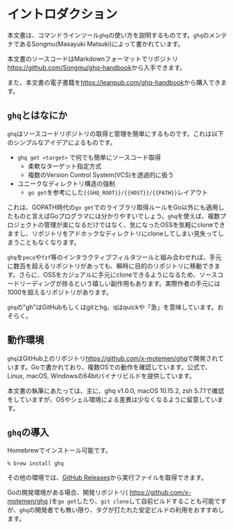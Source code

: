 # イントロダクション

本文書は、コマンドラインツール`ghq`の使い方を説明するものです。`ghq`のメンテナであるSongmu(Masayuki Matsuki)によって書かれています。

本文書のソースコードはMarkdownフォーマットでリポジトリ<https://github.com/Songmu/ghq-handbook>から入手できます。

また、本文書の電子書籍を<https://leanpub.com/ghq-handbook>から購入できます。

## `ghq`とはなにか

`ghq`はソースコードリポジトリの取得と管理を簡単にするものです。これは以下のシンプルなアイデアによるものです。

- `ghq get <target>` で何でも簡単にソースコード取得
    - 柔軟なターゲット指定方式
    - 複数のVersion Control System(VCS)を透過的に扱う
- ユニークなディレクトリ構造の強制
    - `go get`を参考にした`{{GHQ_ROOT}}/{{HOST}}/{{PATH}}`レイアウト

これは、GOPATH時代の`go get`でのライブラリ取得ルールをGo以外にも適用したものと言えばGoプログラマには分かりやすいでしょう。`ghq`を使えば、複数プロジェクトの管理が楽になるだけではなく、気になったOSSを気軽にcloneできますし、リポジトリをアドホックなディレクトリにcloneしてしまい見失ってしまうこともなくなります。

`ghq`を`peco`や`fzf`等のインタラクティブフィルタツールと組み合わせれば、手元に数百を超えるリポジトリがあっても、瞬時に目的のリポジトリに移動できます。さらに、OSSをカジュアルに手元にcloneできるようになるため、ソースコードリーディングが捗るという嬉しい副作用もあります。実際作者の手元には1000を超えるリポジトリがあります。

`ghq`の"gh"はGitHubもしくはgitとhg、qはquickや「急」を意味しています。おそらく。

## 動作環境

`ghq`はGitHub上のリポジトリ<https://github.com/x-motemen/ghq>で開発されています。Goで書かれており、複数OSでの動作を確認しています。公式で、Linux, macOS, Windowsの64bitバイナリビルドを提供しています。

本文書の執筆にあたっては、主に、ghq v1.0.0, macOS 10.15.2, zsh 5.7.1で確認をしていますが、OSやシェル環境による差異は少なくなるように留意しています。

## `ghq`の導入

Homebrewでインストール可能です。

```console
% brew install ghq
```

その他の環境では、[GitHub Releases](https://github.com/x-motemen/ghq/releases)から実行ファイルを取得できます。

Goの開発環境がある場合、開発リポジトリ( https://github.com/x-motemen/ghq )を`go get`したり、`git clone`して自前ビルドすることも可能ですが、`ghq`の開発者でも無い限り、タグが打たれた安定ビルドの利用をおすすめします。
